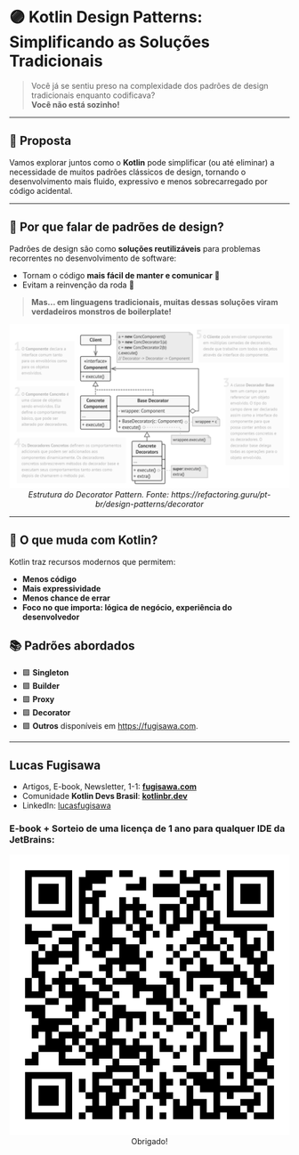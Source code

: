 # 🟣 Kotlin Design Patterns: **Simplificando as Soluções Tradicionais**

> Você já se sentiu preso na complexidade dos padrões de design tradicionais enquanto codificava?  
> **Você não está sozinho!**

---

## 👋 Proposta

Vamos explorar juntos como o **Kotlin** pode simplificar (ou até eliminar) a necessidade de muitos padrões clássicos de design, tornando o desenvolvimento mais fluido, expressivo e menos sobrecarregado por código acidental.

---

## 🧩 Por que falar de padrões de design?

Padrões de design são como **soluções reutilizáveis** para problemas recorrentes no desenvolvimento de software:

- Tornam o código **mais fácil de manter e comunicar** 🧠
- Evitam a reinvenção da roda 🛞

> **Mas... em linguagens tradicionais, muitas dessas soluções viram verdadeiros monstros de boilerplate!**

<div align="center">
    <img src="docs/images/decorator-pattern-refactoring-guru.png" width="1024" alt="Estrutura do Decorator Pattern">
    <br>
    <i>Estrutura do Decorator Pattern. Fonte: https://refactoring.guru/pt-br/design-patterns/decorator </i>
</div>

---

## 🚀 O que muda com Kotlin?

Kotlin traz recursos modernos que permitem:

- **Menos código**
- **Mais expressividade**
- **Menos chance de errar**
- **Foco no que importa: lógica de negócio, experiência do desenvolvedor**

## 📚 Padrões abordados

- 🟪 **Singleton**
- 🟪 **Builder**
- 🟪 **Proxy**
- 🟪 **Decorator**
- 🟪 **Outros** disponíveis em https://fugisawa.com.

---

## Lucas Fugisawa
- Artigos, E-book, Newsletter, 1-1: **[fugisawa.com](https://fugisawa.com)**
- Comunidade **Kotlin Devs Brasil**: **[kotlinbr.dev](https://kotlinbr.dev)**
- LinkedIn: [lucasfugisawa](https://www.linkedin.com/in/lucasfugisawa/)

### E-book + Sorteio de uma licença de 1 ano para qualquer IDE da JetBrains:
<div align="center">
   <img src="docs/images/kotlin-design-patterns-ebook-qrcode.png" width="800" alt="Estrutura do Decorator Pattern">
   <br>
   Obrigado!
</div>
